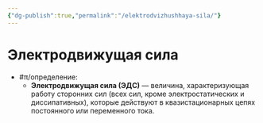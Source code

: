 ```yaml
---
{"dg-publish":true,"permalink":"/elektrodvizhushhaya-sila/"}
---
```



# Электродвижущая сила

- #π/определение:
	- **Электродвижущая сила (ЭДС)** — величина, характеризующая работу сторонних сил (всех сил, кроме электростатических и диссипативных), которые действуют в квазистационарных цепях постоянного или переменного тока. 